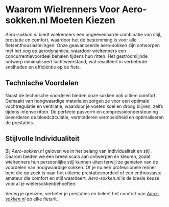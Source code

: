 # Waarom Wielrenners Voor Aero-sokken.nl Moeten Kiezen

*Aero-sokken.nl* biedt wielrenners een ongeëvenaarde combinatie van stijl, prestatie en comfort, waardoor het dé bestemming is voor alle fietsenthousiastelingen. Onze geavanceerde aero-sokken zijn ontworpen met het oog op aerodynamica, waardoor wielrenners een concurrentievoordeel behalen tijdens hun ritten. Het gestroomlijnde ontwerp minimaliseert luchtweerstand, wat resulteert in verbeterde snelheden en efficiëntie op de fiets.

## Technische Voordelen

Naast de technische voordelen bieden onze sokken ook ultiem comfort. Gemaakt van hoogwaardige materialen zorgen ze voor een optimale vochtregulatie en ventilatie, waardoor je voeten koel en droog blijven, zelfs tijdens intense ritten. De perfecte pasvorm en compressieondersteuning bevorderen de bloedcirculatie, verminderen vermoeidheid en optimaliseren de prestaties.

## Stijlvolle Individualiteit

Bij *Aero-sokken.nl* geloven we in het belang van individualiteit en stijl. Daarom bieden we een breed scala aan ontwerpen en kleuren, zodat wielrenners hun persoonlijke stijl kunnen uiten terwijl ze genieten van de voordelen van hoogwaardige sokken. Of je nu een professionele renner bent die op zoek is naar het ultieme prestatievoordeel of een enthousiaste amateur die comfort en stijl waardeert, *Aero-sokken.nl* is de ideale keuze voor al je wielersokkenbehoeften.

Verleg je grenzen, verbeter je prestaties en beleef het comfort van [*Aero-sokken.nl*](https://aero-sokken.nl) op elke fietsrit.




